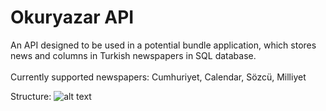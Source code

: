# Okuryazar API <br>
An API designed to be used in a potential bundle application, which stores news and columns in Turkish newspapers in SQL database. <br><br>
Currently supported newspapers: Cumhuriyet, Calendar, Sözcü, Milliyet
 
 Structure:
 ![alt text](https://i.hizliresim.com/b098ftl.png)
